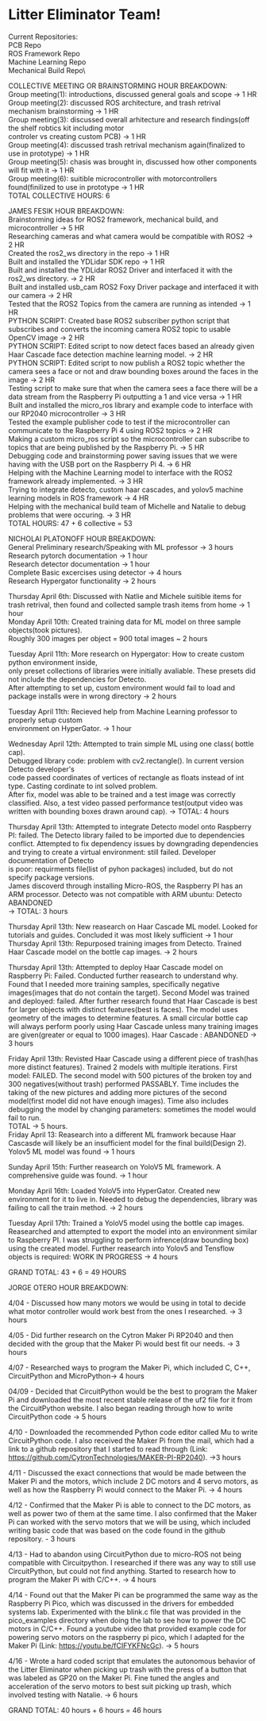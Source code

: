 # Litter Eliminator Team!

Current Repositories:\
PCB Repo\
ROS Framework Repo\
Machine Learning Repo\
Mechanical Build Repo\

COLLECTIVE MEETING OR BRAINSTORMING HOUR BREAKDOWN:\
Group meeting(1): introductions, discussed general goals and scope -> 1 HR  
Group meeting(2): discussed ROS architecture, and trash retrival mechanism brainstorming -> 1 HR  
Group meeting(3): discussed overall arhitecture and research findings(off the shelf robtics kit including motor  
controler vs creating custom PCB)  -> 1 HR  
Group meeting(4): discussed trash retrival mechanism again(finalized to use in prototype)  -> 1 HR  
Group meeting(5): chasis was brought in, discussed how other components will fit with it -> 1 HR  
Group meeting(6): suitible microcontroller with motorcontrollers found(finilized to use in prototype -> 1 HR  
TOTAL COLLECTIVE HOURS: 6  


JAMES FESIK HOUR BREAKDOWN:\
Brainstorming ideas for ROS2 framework, mechanical build, and microcontroller -> 5 HR\
Researching cameras and what camera would be compatible with ROS2 -> 2 HR\
Created the ros2_ws directory in the repo -> 1 HR\
Built and installed the YDLidar SDK repo -> 1 HR\
Built and installed the YDLidar ROS2 Driver and interfaced it with the ros2_ws directory. -> 2 HR\
Built and installed usb_cam ROS2 Foxy Driver package and interfaced it with our camera -> 2 HR\
Tested that the ROS2 Topics from the camera are running as intended -> 1 HR\
PYTHON SCRIPT: Created base ROS2 subscriber python script that subscribes and converts the incoming camera ROS2 topic to usable OpenCV image -> 2 HR\
PYTHON SCRIPT: Edited script to now detect faces based an already given Haar Cascade face detection machine learning model. -> 2 HR\
PYTHON SCRIPT: Edited script to now publish a ROS2 topic whether the camera sees a face or not and draw bounding boxes around the faces in the image -> 2 HR\
Testing script to make sure that when the camera sees a face there will be a data stream from the Raspberry Pi outputting a 1 and vice versa -> 1 HR\
Built and installed the micro_ros library and example code to interface with our RP2040 microcontroller -> 3 HR\
Tested the example publisher code to test if the microcontroller can communicate to the Raspberry Pi 4 using ROS2 topics -> 2 HR\
Making a custom micro_ros script so the microcontroller can subscribe to topics that are being published by the Raspberry Pi. -> 5 HR\
Debugging code and brainstorming power saving issues that we were having with the USB port on the Raspberry Pi 4. -> 6 HR\
Helping with the Machine Learning model to interface with the ROS2 framework already implemented. -> 3 HR\
Trying to integrate detecto, custom haar cascades, and yolov5 machine learning models in ROS framework -> 4 HR\
Helping with the mechanical build team of Michelle and Natalie to debug problems that were occuring. -> 3 HR\
TOTAL HOURS: 47 + 6 collective = 53

NICHOLAI PLATONOFF HOUR BREAKDOWN:  
General Preliminary research/Speaking with ML professor -> 3 hours  
Research pytorch documentation -> 1 hour  
Research detector documentation -> 1 hour  
Complete Basic excercises using detector -> 4 hours  
Research Hypergator functionality -> 2 hours  
  
Thursday April 6th: Discussed with Natlie and Michele suitible items for trash retrival, then found and collected sample trash items from home -> 1 hour  
Monday April 10th: Created training data for ML model on three sample objects(took pictures).  
Roughly 300 images per object = 900 total images ~ 2 hours  
  
Tuesday April 11th: More research on Hypergator: How to create custom python environment inside,  
only preset collections of libraries were initially avaliable. These presets did not include the dependencies for Detecto.  
After attempting to set up, custom environment would fail to load and package installs were in wrong directory    -> 2 hours  
  
Tuesday April 11th: Recieved help from Machine Learning professor to properly setup custom  
environment on HyperGator.  -> 1 hour  

Wednesday April 12th: Attempted to train simple ML using one class( bottle cap).  
Debugged library code: problem with cv2.rectangle(). In current version Detecto developer's  
code passed coordinates of vertices of rectangle as floats instead of int type. Casting cordinate to int solved problem.  
After fix, model was able to be trained and a test image was correctly classified. Also, a test video passed performance test(output video was   
written with bounding boxes drawn around cap). -> TOTAL: 4 hours  

Thursday April 13th: Attempted to integrate Detecto model onto Raspberry PI: failed. The Detecto library failed to be imported due to dependencies conflict. 
Attempted to fix dependency issues by downgrading dependencies and trying to create a virtual environment: still failed. Developer documentation of Detecto  
is poor: requirments file(list of pyhon packages) included, but do not specify package versions.  
James discoverd through installing Micro-ROS, the Raspberry PI has an ARM processor. Detecto was not compatible with ARM ubuntu: Detecto ABANDONED  
-> TOTAL: 3 hours  
  
Thursday April 13th: New reasearch on Haar Cascade ML model. Looked for tutorials and guides. Concluded it was most likely sufficient -> 1 hour  
Thursday April 13th: Repurposed training images from Detecto. Trained Haar Cascade model on the bottle cap images. -> 2 hours  
  
Thursday April 13th: Attempted to deploy Haar Cascade model on Raspberry Pi: Failed. Conducted further reasearch to understand why. Found that I needed more
training samples, specifically negative images(images that do not contain the target). Second Model was trained and deployed: failed. After further research
found that Haar Cascade is best for larger objects with distinct features(best is faces). The model uses geometry of the images to determine features. A small circular bottle cap will always perform poorly using Haar Cascade unless many training images are given(greater or equal to 1000 images). 
Haar Cascade : ABANDONED -> 3 hours
  
Friday April 13th: Revisted Haar Cascade using a different piece of trash(has more distinct features). Trained 2 models with multiple iterations. First model: FAILED. The second model with 500 pictures of the broken toy and 300 negatives(without trash) performed PASSABLY. Time includes the taking of the new pictures and adding more pictures of the second model(first model did not have enough images). Time also includes debugging the model by changing parameters: sometimes the model would fail to run.  
TOTAL -> 5 hours.  
Friday April 13: Reasearch into a different ML framwork because Haar Cascasde will likely be an insufficient model for the final build(Design 2). Yolov5 ML model was found -> 1 hours  

Sunday April 15th: Further reasearch on YoloV5 ML framework. A comprehensive guide was found. -> 1 hour

Monday April 16th: Loaded YoloV5 into HyperGator. Created new environment for it to live in. Needed to debug the dependencies, library was failing to call the train method. -> 2 hours

Tuesday April 17th: Trained a YoloV5 model using the bottle cap images. Reasearched and attempted to export the model into an environment similar to Raspberry PI. I 
was struggling to perform infrence(draw bounding box) using the created model. Further reasearch into Yolov5 and Tensflow objects is required: WORK IN PROGRESS
-> 4 hours

GRAND TOTAL: 43 + 6 = 49 HOURS

JORGE OTERO HOUR BREAKDOWN:

4/04 - Discussed how many motors we would be using in total to decide what motor controller would work best from the ones I researched. -> 3 hours

4/05 - Did further research on the Cytron Maker Pi RP2040 and then decided with the group that the Maker Pi would best fit our needs. -> 3 hours

4/07 - Researched ways to program the Maker Pi, which included  C, C++, CircuitPython and MicroPython-> 4 hours

04/09 - Decided that CircuitPython would be the best to program the Maker Pi and downloaded the most recent stable release of the uf2 file for it from the CircuitPython website. I also began reading through how to write CircuitPython code -> 5 hours

4/10 - Downloaded the recommended Python code editor called Mu to write CircuitPython code. I also received the Maker Pi from the mail, which had a link to a github repository that I started to read through (Link: https://github.com/CytronTechnologies/MAKER-PI-RP2040). ->3 hours

4/11 - Discussed the exact connections that would be made between the Maker Pi and the motors, which include 2 DC motors and 4 servo motors, as well as how the Raspberry Pi would connect to the Maker Pi. -> 4 hours

4/12 - Confirmed that the Maker Pi is able to connect to the DC motors, as well as power two of them at the same time. I also confirmed that the Maker Pi can worked with the servo motors that we will be using, which included writing basic code that was based on the code found in the github repository. - 3 hours

4/13 - Had to abandon using CircuitPython due to micro-ROS not being compatible with Circuitpython. I researched if there was any way to still use CircuitPython, but could not find anything. Started to research how to program the Maker Pi with C/C++. -> 4 hours

4/14 - Found out that the Maker Pi can be programmed the same way as the Raspberry Pi Pico, which was discussed in the drivers for embedded systems lab. Experimented with the blink.c file that was provided in the pico_examples directory when doing the lab to see how to power the DC motors in C/C++. Found a youtube video that provided example code for powering servo motors on the raspberry pi pico, which I adapted for the Maker Pi (Link: https://youtu.be/fCIFYKFNcGc). -> 5 hours

4/16 - Wrote a hard coded script that emulates the autonomous behavior of the Litter Eliminator when picking up trash with the press of a button that was labeled as GP20 on the Maker Pi. Fine tuned the angles and acceleration of the servo motors to best suit picking up trash, which involved testing with Natalie. -> 6 hours

GRAND TOTAL: 40 hours + 6 hours = 46 hours


